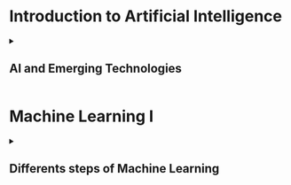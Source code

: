 # Introduction to Artificial Intelligence

<details markdown="1"><summary><h2>  AI and Emerging Technologies  </h2></summary>

{% include_relative AIEmergingTech.md %}

## What are emerging technologies and how does AI play a role in ?

Emerging technologies are those that are currently developing or will be developed over the next few years, and they hold the potential to substantially alter the way we live and work. Some examples of emerging technologies include:

- **Artificial Intelligence (AI):** Systems that can simulate human intelligence to perform tasks such as visual perception, speech recognition, decision-making, and language translation.

- **Blockchain:** A decentralized ledger of all transactions across a network, used in cryptocurrencies like Bitcoin, and increasingly in other sectors for secure and transparent record-keeping.

- **Quantum Computing:** Computers that use quantum bits (qubits) to process information in ways classical computers cannot, potentially revolutionizing fields like cryptography and complex simulations.

- **5G Networks:** The fifth generation of mobile networks, promising faster speeds, lower latency, and the ability to connect more devices simultaneously.

- **Biotechnology:** Innovations in biological processes, such as gene editing technologies like CRISPR, which have significant implications for medicine and agriculture.

- **Internet of Things (IoT):** The interconnection of everyday devices to the internet, allowing them to send and receive data.

- **Augmented Reality (AR) & Virtual Reality (VR):** Technologies that create interactive experiences by superimposing digital information on the real world or creating entirely virtual environments.

Now we will take an example as Internet of things from the above list and expand on the role of AI played in expanding the functionality

### Explanation for Internet of Things
The Internet of Things (IoT) refers to the network of physical objects—“things”—that are embedded with sensors, software, and other technologies to connect and exchange data with other devices and systems over the internet. These "things" can range from everyday household items to sophisticated industrial tools. IoT is transforming various industries and aspects of daily life, offering innovative solutions and enhancing the way we interact with the world around us. As IoT continues to evolve, it will likely bring about even more profound changes and opportunities. Here's a detailed look at IoT as an emerging technology:

#### Key Components of IoT
- **Devices/Sensors:** These include any physical object that can be connected to the internet, such as smart home devices (e.g., thermostats, refrigerators, lights), wearable health monitors, and industrial machinery.

- **Connectivity:** IoT devices must connect to the internet to communicate with each other and with central systems. This connectivity can be achieved through various means, such as Wi-Fi, Bluetooth, cellular networks, and more.

- **Data Processing:** The data collected by IoT devices is processed and analyzed to provide meaningful insights. This can be done on the device itself (edge computing) or on centralized servers (cloud computing).

- **User Interface:** Users interact with IoT devices and receive information through user interfaces like mobile apps, web dashboards, or voice assistants.

#### Applications of IoT

- **Smart Homes:** IoT devices like smart thermostats, security systems, and appliances enhance convenience, energy efficiency, and security in homes.

- **Healthcare:** Wearable devices and remote monitoring systems collect health data, enabling continuous patient monitoring and personalized medical care.

- **Industrial IoT (IIoT):** Factories and industrial operations use IoT for predictive maintenance, monitoring equipment performance, and optimizing production processes.

- **Smart Cities:** IoT sensors and systems manage urban infrastructure, including traffic lights, waste management, and public transportation, to improve efficiency and quality of life.

- **Agriculture:** IoT devices monitor soil moisture, weather conditions, and crop health, helping farmers make data-driven decisions for better yields.

- **Automotive:** Connected cars use IoT for navigation, real-time traffic updates, and vehicle maintenance alerts.

#### Benefits of IoT

- **Efficiency:** IoT automates and optimizes processes, leading to increased efficiency and reduced costs.

- **Data Insights:** Continuous data collection provides valuable insights for decision-making and problem-solving.

- **Convenience:**  IoT devices enhance the user experience by providing seamless control and automation of various tasks.

- **Safety and Security:** IoT systems monitor environments and detect potential threats, enhancing safety and security.

- **Sustainability:** IoT helps optimize resource usage, reducing waste and promoting sustainability.

### Role of AI in Internet of Things 

Artificial Intelligence (AI) plays a crucial role in enhancing the capabilities and effectiveness of the Internet of Things (IoT). Here are several ways AI supports IoT:

**1. Data Analysis and Processing**
- Real-Time Analysis: IoT devices generate vast amounts of data continuously. AI processes this data in real-time, providing immediate insights and enabling prompt decision-making.

- Predictive Analytics: AI algorithms predict future trends and behaviors based on historical data. This is particularly useful for predictive maintenance in industrial settings, where AI can forecast equipment failures before they occur.

**2. Automation and Efficiency**
- Smart Automation: AI enables IoT devices to perform tasks autonomously. For example, smart home systems can adjust lighting, heating, and security settings based on user habits and preferences.

- Operational Efficiency: In industries, AI optimizes processes by identifying inefficiencies and suggesting improvements, leading to increased productivity and reduced operational costs.

**3. Enhanced Security**
- Anomaly Detection: AI identifies unusual patterns in IoT network traffic, detecting potential security threats and vulnerabilities before they can be exploited.

- Threat Mitigation: AI-driven security systems can automatically respond to detected threats, minimizing the risk of data breaches and ensuring the integrity of IoT networks.

**4. Personalized Experiences**
- User Personalization: AI analyzes user behavior and preferences to provide personalized experiences. For instance, wearable health devices use AI to tailor fitness and wellness recommendations based on individual data.

- Context-Aware Services: AI enables IoT devices to understand the context and environment, providing relevant and timely services to users. For example, smart refrigerators can suggest recipes based on the available ingredients and user preferences.

**5. Edge Computing**
- Local Data Processing: AI at the edge allows IoT devices to process data locally, reducing latency and the need for constant connectivity to centralized cloud servers. This is particularly beneficial for applications requiring real-time responses, such as autonomous vehicles.

- Resource Optimization: Edge AI optimizes the use of computational resources by processing only relevant data and sending important information to the cloud, conserving bandwidth and energy.

**6. Improved Decision-Making**
- Intelligent Decision-Making: AI provides IoT systems with the ability to make intelligent decisions without human intervention. For example, AI-powered agricultural IoT systems can decide when to water crops based on soil moisture data and weather forecasts.

- Adaptive Learning: AI algorithms continuously learn and adapt to new data, improving their performance over time. This ensures that IoT systems remain effective and relevant in changing environments.

### Types of AI used in IoT:
**1. Machine Learning (ML)**
Machine Learning algorithms enable IoT devices to learn from data and make predictions or decisions. For example, predictive maintenance systems use ML to forecast equipment failures based on historical data.

**2. Deep Learning**
Deep Learning, a subset of ML, involves neural networks with multiple layers. It's used in IoT for complex tasks such as image and speech recognition. For instance, smart security cameras use deep learning to detect and identify objects.

**3. Natural Language Processing (NLP)**
NLP allows IoT devices to understand and respond to human language. Voice-activated assistants like Amazon Alexa and Google Assistant use NLP to process and respond to user commands.

**4. Computer Vision**
Computer Vision enables IoT devices to interpret and understand visual information from the world. This technology is used in smart cameras, autonomous vehicles, and augmented reality applications.

**5. Reinforcement Learning**
Reinforcement Learning algorithms learn by interacting with the environment and receiving feedback. This type of AI is used in IoT for optimizing resource allocation and managing dynamic systems.

These types of AI enhance the capabilities of IoT, making devices smarter, more efficient, and capable of providing personalized experiences.

</details>

# Machine Learning I

<details markdown="2"><summary><h2>  Differents steps of Machine Learning </h2></summary>

{% include_relative MachinelearningI.md %}

## 7 Steps of Machine Learning 

**1. Data Collection**

- Gather the raw data required for your problem.
  
- Data can come from databases, APIs, sensors, web scraping, or other sources.
  
- Ensure the data is relevant, sufficient, and representative of the problem you're solving.

**2. Data Preparation**
- Clean and preprocess the data to make it suitable for modeling.

- Tasks include:

  - Handling missing values.

  - Removing duplicates.

  - Normalizing or scaling data.

  - Encoding categorical variables.

  - Splitting data into training, validation, and test sets.
 
  - Visualing the data to look for patterns and outliners to validate the data 

**3. Model Selection**
- Choose an appropriate machine learning algorithm based on the problem type (classification, regression, clustering, etc.) and data characteristics.

  Examples:

  - Linear regression for regression tasks.

  - Decision trees or random forests for structured data.

  - Neural networks for complex patterns.

  - Clustering algorithms like K-means for unsupervised tasks.
**4. Model Training**
- Train the selected model on the training dataset.
  
- Split the data into training and validation sets. Use the training set to train the model, adjusting its parameters to minimize the error.

- The model learns patterns and relationships in the data.

- Use techniques like cross-validation to ensure the model generalizes well.

**5. Model Evaluation**
- Evaluate the model's performance on the validation or test dataset.

- Use appropriate metrics:

  - Accuracy, precision, recall, F1-score for classification.

  - Mean squared error (MSE), R-squared for regression.

  - Silhouette score for clustering.

- If performance is unsatisfactory, revisit earlier steps (e.g., feature engineering or model selection).

**6. Model Tuning**

- Model tuning in machine learning is a critical step to improve a model's performance by fine-tuning hyperparameters. Here are some key aspects of model tuning:
  - **Hyperparameter Tuning:** The process of selecting the best combination of hyperparameters for a model.
    
  - **Cross-Validation:** Splitting the dataset into training and validation sets multiple times to evaluate the model's performance.
    
  - **Regularization:** Techniques to prevent overfitting by adding a penalty for larger model coefficients.
    
  - **Early Stopping:** A method to stop training when the model's performance on the validation set starts to deteriorate, preventing overfitting.
    
  - **Feature Selection:** Selecting the most relevant features to improve the model's performance and reduce overfitting.
 
**7. Prediction**

- Model prediction in machine learning involves using a trained model to make predictions on new, unseen data.

- demonstrates the model's ability to generalize and provide insights or solutions for new problems.
  
- These predictions can range from image recognition to semantics to predictive analytics.

## Examples of Machine learning that I came across while researching 

- usage of Siri, Alexa, and Google Assistant which uses ML to understand and respond to voice commands.

- Google Translate use ML to provide accurate translations between languages.

- Self-driving cars use ML for object detection, path planning, and decision-making.

- Companies like Uber and Lyft uses ML to match drivers with passengers and set dynamic pricing.

- Spotify and YouTube uses ML to curate music and video recommendations.

- Banks and credit card companies uses ML models detect unusual patterns in transactions to identify fraudulent activities in real time.

- Platforms like Amazon and Netflix use ML to suggest products or content based on user behavior and preferences.

- Smart watches uses ML to track health metrics, detect irregularities, and even predict potential health issues.

### How does Machine Learning improve or replace existing solutions?

Machine learning (ML) improves or replaces existing solutions by leveraging data-driven insights, automation, and advanced pattern recognition to enhance efficiency, accuracy, and scalability. Here’s how ML achieves this across various domains:

**1. Automation of Repetitive Tasks**
- Replacement: ML automates tasks that were previously done manually, reducing human effort and errors.

  Example:

  - Customer Support: Chatbots and virtual assistants handle routine queries, replacing or augmenting human agents.

  - Data Entry: ML algorithms extract and process information from documents, replacing manual data entry.

**2. Enhanced Accuracy and Precision**
- Improvement: ML models can analyze large datasets and identify patterns that humans might miss, leading to more accurate predictions and decisions.

  Example:

  - Medical Diagnosis: ML algorithms analyze medical images (e.g., X-rays, MRIs) with higher accuracy than traditional methods, aiding doctors in diagnosing diseases.

  - Fraud Detection: ML detects fraudulent transactions more accurately than rule-based systems by learning from historical data.

**3. Personalization**
- Improvement: ML enables highly personalized experiences by analyzing individual preferences and behaviors.

  Example:

  - Recommendation Systems: Platforms like Netflix, Spotify, and Amazon use ML to recommend content or products tailored to each user.

  - Marketing: ML personalizes ad campaigns based on user behavior, improving engagement and conversion rates.

**4. Real-Time Decision Making**

- Improvement: ML processes data and makes decisions in real time, enabling faster responses than traditional methods.

  Example:

  - Autonomous Vehicles: ML algorithms process sensor data in real time to make driving decisions, replacing human drivers in some scenarios.

  - Dynamic Pricing: Ride-sharing apps like Uber use ML to adjust prices in real time based on demand and supply.

**5. Scalability**

- Improvement: ML systems can handle large volumes of data and tasks without a proportional increase in cost or effort.

  Example:

  - E-commerce: ML-powered inventory management systems scale to handle millions of products and transactions.

  - Social Media: ML algorithms moderate content and detect harmful behavior across billions of users.

**6. Predictive Capabilities**

- Improvement: ML predicts future outcomes based on historical data, enabling proactive decision-making.

  Example:

  - Predictive Maintenance: ML predicts equipment failures before they occur, reducing downtime and maintenance costs.

  - Demand Forecasting: Retailers use ML to predict customer demand and optimize inventory levels.

**7. Cost Reduction**

- Replacement: ML reduces operational costs by automating processes and optimizing resource allocation.

  Example:

  - Manufacturing: ML optimizes production processes, reducing waste and energy consumption.

  - Agriculture: ML-driven precision farming reduces the use of water, fertilizers, and pesticides.

**8. Handling Complex Data**

- Improvement: ML excels at analyzing unstructured data (e.g., text, images, audio) that traditional systems struggle with.

  Example:

  - Natural Language Processing (NLP): ML powers language translation, sentiment analysis, and chatbots, replacing rule-based systems.

  - Computer Vision: ML analyzes images and videos for applications like facial recognition and object detection.

**9. Continuous Learning and Adaptation**

- Improvement: ML models can continuously learn from new data, improving their performance over time.

  Example:

  - Spam Filters: Email services use ML to adapt to new spam techniques, improving detection rates.

  - Adaptive Learning Platforms: Educational tools personalize content based on student progress.

**10. Innovation and New Solutions**

- Replacement: ML enables entirely new solutions that were not possible with traditional methods.

  Example:

  - Generative AI: ML models like GPT and DALL·E create text, images, and music, opening up new creative possibilities.

  - Drug Discovery: ML accelerates the discovery of new drugs by simulating and analyzing chemical interactions.  

### Is the application in development or actively being used by companies/institutions?

Machine learning (ML) applications are both in development and actively being used by companies and institutions across various industries. The adoption of ML varies depending on the sector, the maturity of the technology, and the specific use case.
Some ML applications are still in the research or pilot phase, with companies and institutions actively working to refine and deploy them.
While many applications are already transforming businesses and institutions, ongoing research and innovation continue to expand the possibilities of ML. As technology matures and challenges are addressed, the adoption of ML is expected to grow even further.

  
</details>
